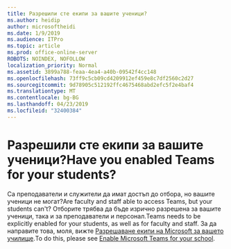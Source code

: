 ```yaml
---
title: Разрешили сте екипи за вашите ученици?
ms.author: heidip
author: microsoftheidi
ms.date: 1/9/2019
ms.audience: ITPro
ms.topic: article
ms.prod: office-online-server
ROBOTS: NOINDEX, NOFOLLOW
localization_priority: Normal
ms.assetid: 3899a788-feaa-4ea4-a40b-09542f4cc148
ms.openlocfilehash: 73ff9c5cb09cd4209912ef459e8c7df2560c2d27
ms.sourcegitcommit: 9d78905c512192ffc4675468abd2efc5f2e4baf4
ms.translationtype: MT
ms.contentlocale: bg-BG
ms.lasthandoff: 04/23/2019
ms.locfileid: "32400384"
---
```

# <a name="have-you-enabled-teams-for-your-students"></a><span data-ttu-id="ef4a0-102">Разрешили сте екипи за вашите ученици?</span><span class="sxs-lookup"><span data-stu-id="ef4a0-102">Have you enabled Teams for your students?</span></span>


<span data-ttu-id="ef4a0-103">Са преподаватели и служители да имат достъп до отбора, но вашите ученици не могат?</span><span class="sxs-lookup"><span data-stu-id="ef4a0-103">Are faculty and staff able to access Teams, but your students can't?</span></span> <span data-ttu-id="ef4a0-104">Отборите трябва да бъде изрично разрешена за вашите ученици, така и за преподаватели и персонал.</span><span class="sxs-lookup"><span data-stu-id="ef4a0-104">Teams needs to be explicitly enabled for your students, as well as for faculty and staff.</span></span> <span data-ttu-id="ef4a0-105">За да направите това, моля, вижте [Разрешаване екипи на Microsoft за вашето училище](https://docs.microsoft.com/education/get-started/enable-microsoft-teams).</span><span class="sxs-lookup"><span data-stu-id="ef4a0-105">To do this, please see [Enable Microsoft Teams for your school](https://docs.microsoft.com/education/get-started/enable-microsoft-teams).</span></span>
  

